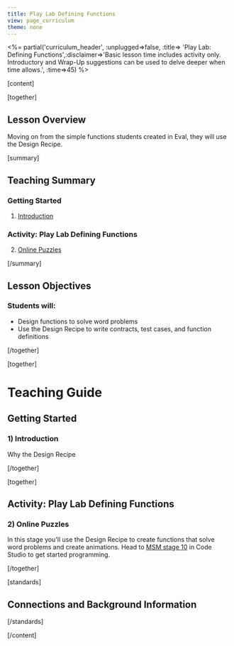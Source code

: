 ```yaml
---
title: Play Lab Defining Functions
view: page_curriculum
theme: none
---
```



<%= partial('curriculum_header', :unplugged=>false, :title=> 'Play Lab: Defining Functions',:disclaimer=>'Basic lesson time includes activity only. Introductory and Wrap-Up suggestions can be used to delve deeper when time allows.', :time=>45) %>

[content]

[together]

## Lesson Overview

Moving on from the simple functions students created in Eval, they will use the Design Recipe.

[summary]

## Teaching Summary
### **Getting Started**
 
1) [Introduction](#GetStarted)  

### **Activity: Play Lab Defining Functions**  

2) [Online Puzzles](#Activity1)

[/summary]

## Lesson Objectives 
### Students will:

- Design functions to solve word problems
- Use the Design Recipe to write contracts, test cases, and function definitions

[/together]

[together]

# Teaching Guide

## Getting Started


### <a name="GetStarted"></a> 1) Introduction

Why the Design Recipe

[/together]

[together]

## Activity: Play Lab Defining Functions
### <a name="Activity1"></a> 2) Online Puzzles

In this stage you'll use the Design Recipe to create functions that solve word problems and create animations. Head to [MSM stage 10](http://studio.code.org/s/msm/stage/10/puzzle/1) in Code Studio to get started programming.

[/together]


[standards]

## Connections and Background Information




[/standards]

[/content]

<link rel="stylesheet" type="text/css" href="../docs/morestyle.css"/>
